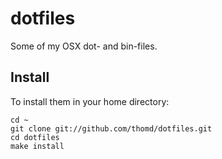 # dotfiles

Some of my OSX dot- and bin-files.

## Install

To install them in your home directory:

    cd ~
    git clone git://github.com/thomd/dotfiles.git
    cd dotfiles
    make install

